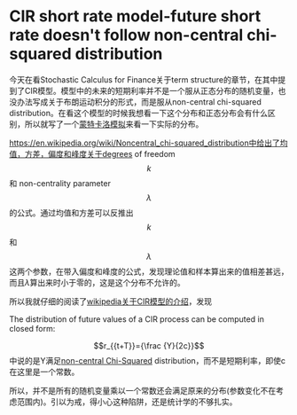 # CIR short rate model-future short rate doesn't follow non-central chi-squared distribution

今天在看Stochastic Calculus for Finance关于term structure的章节，在其中提到了CIR模型。模型中的未来的短期利率并不是一个服从正态分布的随机变量，也没办法写成关于布朗运动积分的形式，而是服从non-central chi-squared distribution。在看这个模型的时候我想看一下这个分布和正态分布会有什么区别，所以就写了一个[蒙特卡洛模拟](https://github.com/alialia/Quant/blob/master/CIR_simulation.m)来看一下实际的分布。

https://en.wikipedia.org/wiki/Noncentral_chi-squared_distribution中给出了均值，方差，偏度和峰度关于degrees of freedom $$k$$ 和 non-centrality parameter $$\lambda$$ 的公式。通过均值和方差可以反推出$$k$$和$$\lambda$$这两个参数，在带入偏度和峰度的公式，发现理论值和样本算出来的值相差甚远，而且$\lambda$算出来时小于零的，这是这个分布不允许的。

所以我就仔细的阅读了[wikipedia关于CIR模型的介绍](https://en.wikipedia.org/wiki/Cox%E2%80%93Ingersoll%E2%80%93Ross_model)，发现

The distribution of future values of a CIR process can be computed in closed form:

$$r_{{t+T}}={\frac  {Y}{2c}}$$中说的是Y满足[non-central Chi-Squared](https://en.wikipedia.org/wiki/Noncentral_chi-squared_distribution) distribution，而不是短期利率，即使c在这里是一个常数。

所以，并不是所有的随机变量乘以一个常数还会满足原来的分布(参数变化不在考虑范围内)。引以为戒，得小心这种陷阱，还是统计学的不够扎实。